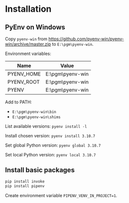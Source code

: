 # Installation

## PyEnv on Windows

Copy `pyenv-win` from https://github.com/pyenv-win/pyenv-win/archive/master.zip to `E:\pgm\pyenv-win`.

Environment variables:

| Name       | Value            |
|------------|------------------|
| PYENV_HOME | E:\pgm\pyenv-win |
| PYENV_ROOT | E:\pgm\pyenv-win |
| PYENV      | E:\pgm\pyenv-win |

Add to PATH: 

- `E:\pgm\pyenv-win\bin`
- `E:\pgm\pyenv-win\shims`

List available versions: `pyenv install -l`

Install chosen version: `pyenv install 3.10.7`

Set global Python version: `pyenv global 3.10.7`

Set local Python version: `pyenv local 3.10.7`

## Install basic packages

```cmd
pip install invoke
pip install pipenv
```

Create environment variable `PIPENV_VENV_IN_PROJECT=1`.
